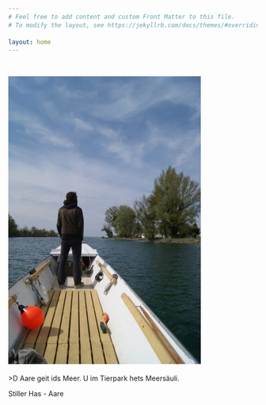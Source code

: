```yaml
---
# Feel free to add content and custom Front Matter to this file.
# To modify the layout, see https://jekyllrb.com/docs/themes/#overriding-theme-defaults

layout: home
---
```


&nbsp;
&nbsp;
&nbsp;
&nbsp;
&nbsp;

  <div><img src="/img/splash.jpg"></div>

<div>
<br/>
>D Aare geit ids Meer. U im Tierpark hets Meersäuli.

Stiller Has - Aare
</div>






